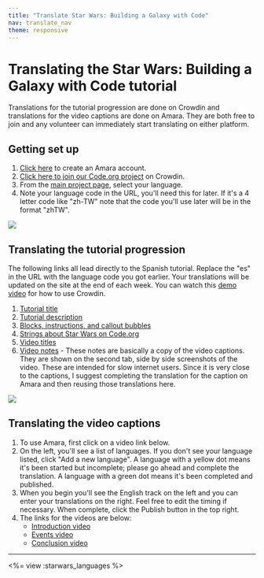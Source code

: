 ```yaml
---
title: "Translate Star Wars: Building a Galaxy with Code"
nav: translate_nav
theme: responsive
---
```


# Translating the Star Wars: Building a Galaxy with Code tutorial
Translations for the tutorial progression are done on Crowdin and translations for the video captions are done on Amara. They are both free to join and any volunteer can immediately start translating on either platform.

## Getting set up

1. [Click here](https://amara.org/en/auth/login/?next=/) to create an Amara account.
1. [Click here to join our Code.org project](https://crowdin.com/project/codeorg) on Crowdin.
1. From the [main project page](https://crowdin.com/project/codeorg), select your language.
1. Note your language code in the URL, you'll need this for later. If it's a 4 letter code like "zh-TW" note that the code you'll use later will be in the format "zhTW".

<img src="/images/fit-500/translate-find-code.jpg" style="max-width: 100%"> 

## Translating the tutorial progression
The following links all lead directly to the Spanish tutorial. Replace the "es" in the URL with the language code you got earlier. Your translations will be updated on the site at the end of each week. You can watch this [demo video](/files/crowdin.swf) for how to use Crowdin.

1. [Tutorial title](https://crowdin.com/translate/codeorg/63/enus-es#51315)
1. [Tutorial description](https://crowdin.com/translate/codeorg/63/enus-es#51316)
1. [Blocks, instructions, and callout bubbles](https://crowdin.com/translate/codeorg/65/enus-es)
1. [Strings about Star Wars on Code.org](https://crowdin.com/translate/codeorg/56/enus-es#q=starwars)
1. [Video titles](https://crowdin.com/translate/codeorg/41/enus-es#q=video+starwars)
1. [Video notes](https://crowdin.com/translate/codeorg/46/enus-es#q=starwars) - These notes are basically a copy of the video captions. They are shown on the second tab, side by side screenshots of the video. These are intended for slow internet users. Since it is very close to the captions, I suggest completing the translation for the caption on Amara and then reusing those translations here.
  
<img src="/images/fit-500/translate-sw-show-notes.jpg" style="max-width: 100%"> 

## Translating the video captions

1. To use Amara, first click on a video link below.
1. On the left, you'll see a list of languages. If you don't see your language listed, click "Add a new language". A language with a yellow dot means it's been started but incomplete; please go ahead and complete the translation. A language with a green dot means it's been completed and published. 
1. When you begin you'll see the English track on the left and you can enter your translations on the right. Feel free to edit the timing if necessary. When complete, click the Publish button in the top right.
1. The links for the videos are below:
	* [Introduction video](https://amara.org/en/videos/MAPGRpEu3h0k)
	* [Events video](https://amara.org/en/videos/BUt4bT1vkTwZ)
	* [Conclusion video](https://amara.org/en/videos/MTpUmI9XcUUW)

---

<%= view :starwars_languages %>
